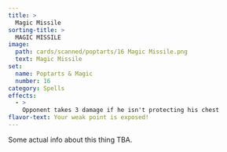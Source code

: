 ```yaml
---
title: >
  Magic Missile
sorting-title: >
  MAGIC MISSILE
image: 
  path: cards/scanned/poptarts/16 Magic Missile.png
  text: Magic Missile
set:
  name: Poptarts & Magic
  number: 16
category: Spells
effects: 
  - >
    Opponent takes 3 damage if he isn't protecting his chest
flavor-text: Your weak point is exposed!
---
```

Some actual info about this thing TBA.
